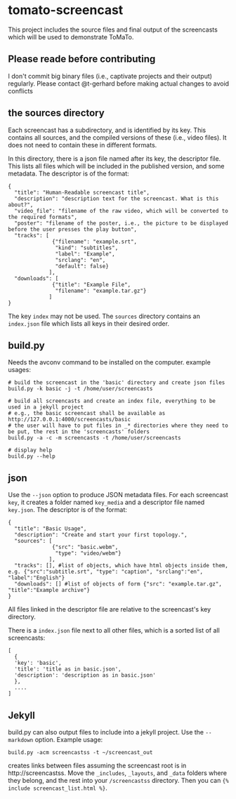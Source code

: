 # tomato-screencast

This project includes the source files and final output of the screencasts which will be used to demonstrate ToMaTo.

## Please reade before contributing

I don't commit big binary files (i.e., captivate projects and their output) regularly. Please contact @t-gerhard before making actual changes to avoid conflicts

## the sources directory

Each screencast has a subdirectory, and is identified by its key.
This contains all sources, and the compiled versions of these (i.e., video files). It does not need to contain these in different formats.

In this directory, there is a json file named after its key, the descriptor file. This lists all files which will be included in the published version, and some metadata.
The descriptor is of the format:

```
{
  "title": "Human-Readable screencast title",
  "description": "description text for the screencast. What is this about?",
  "video_file": "filename of the raw video, which will be converted to the required formats",
  "poster": "filename of the poster, i.e., the picture to be displayed before the user presses the play button",
  "tracks": [
              {"filename": "example.srt",
               "kind": "subtitles",
               "label": "Example",
               "srclang": "en",
               "default": false}
             ],
  "downloads": [
              {"title": "Example File",
               "filename": "example.tar.gz"}
             ]
}
```

The key `index` may not be used.
The `sources` directory contains an `index.json` file which lists all keys in their desired order.

## build.py
Needs the avconv command to be installed on the computer.
example usages: 
```
# build the screencast in the 'basic' directory and create json files
build.py -k basic -j -t /home/user/screencasts

# build all screencasts and create an index file, everything to be used in a jekyll project
# e.g., the basic screencast shall be available as http://127.0.0.1:4000/screencasts/basic
# the user will have to put files in _* directories where they need to be put, the rest in the 'screencasts' folders
build.py -a -c -m screencasts -t /home/user/screencasts

# display help
build.py --help
```
## json

Use the `--json` option to produce JSON metadata files.
For each screencast `key`, it creates a folder named `key_media` and a descriptor file named `key.json`. The descriptor is of the format:
```
{
  "title": "Basic Usage",
  "description": "Create and start your first topology.",
  "sources": [
              {"src": "basic.webm",
               "type": "video/webm"}
             ],
  "tracks": [], #list of objects, which have html objects inside them, e.g. {"src":"subtitle.srt", "type": "caption", "srclang":"en", "label":"English"}
  "downloads": [] #list of objects of form {"src": "example.tar.gz", "title":"Example archive"}
}
```
All files linked in the descriptor file are relative to the screencast's key directory.

There is a `index.json` file next to all other files, which is a sorted list of all screencasts:
```
[
  {
  'key': 'basic',
  'title': 'title as in basic.json',
  'description': 'description as in basic.json'
  },
  ....
]
```

## Jekyll

build.py can also output files to include into a jekyll project. Use the `--markdown` option.
Example usage:
```
build.py -acm screencastss -t ~/screencast_out
```
creates links between files assuming the screencast root is in http://screencastss.
Move the `_includes`, `_layouts`, and `_data` folders where they belong, and the rest into your `/screencastss` directory.
Then you can `{% include screencast_list.html %}`.
